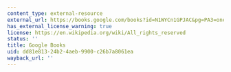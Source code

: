 ```yaml
---
content_type: external-resource
external_url: https://books.google.com/books?id=N1WYCn1GPJAC&pg=PA3=onepage#v=onepage&q&f=false
has_external_license_warning: true
license: https://en.wikipedia.org/wiki/All_rights_reserved
status: ''
title: Google Books
uid: dd81e813-24b2-4aeb-9900-c26b7a8061ea
wayback_url: ''
---
```


